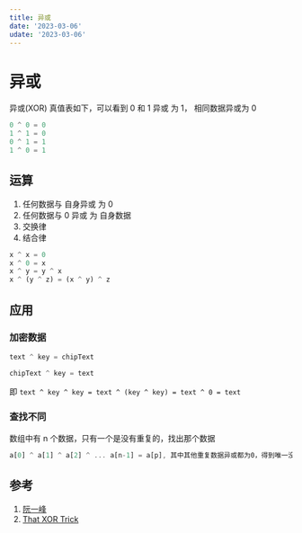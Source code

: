 ```yaml
---
title: 异或
date: '2023-03-06'
udate: '2023-03-06'
---
```


# 异或
异或(XOR) 真值表如下，可以看到 0 和 1 异或 为 1， 相同数据异或为 0

```js
0 ^ 0 = 0
1 ^ 1 = 0
0 ^ 1 = 1
1 ^ 0 = 1
```
## 运算
1. 任何数据与 自身异或 为 0
2. 任何数据与 0 异或 为 自身数据
3. 交换律
4. 结合律

```js
x ^ x = 0
x ^ 0 = x
x ^ y = y ^ x
x ^ (y ^ z) = (x ^ y) ^ z

```

## 应用
### 加密数据

``` js
text ^ key = chipText

chipText ^ key = text
```

即 `text ^ key ^ key = text ^ (key ^ key) = text ^ 0 = text `

### 查找不同
数组中有 n 个数据，只有一个是没有重复的，找出那个数据
```js
a[0] ^ a[1] ^ a[2] ^ ... a[n-1] = a[p], 其中其他重复数据异或都为0，得到唯一没有重复的值

```

## 参考

1. [阮一峰](https://www.ruanyifeng.com/blog/2021/01/_xor.html)
2. [That XOR Trick ](https://florian.github.io/xor-trick/)
